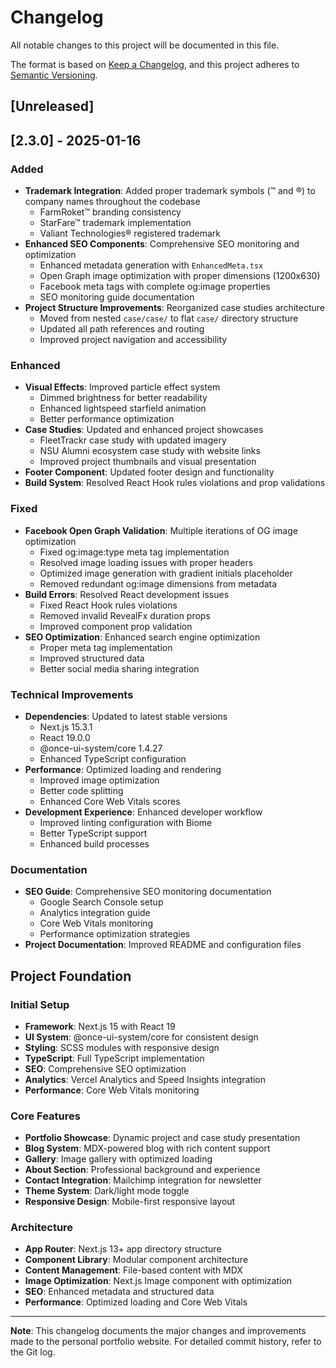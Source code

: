 # Changelog

All notable changes to this project will be documented in this file.

The format is based on [Keep a Changelog](https://keepachangelog.com/en/1.0.0/),
and this project adheres to [Semantic Versioning](https://semver.org/spec/v2.0.0.html).

## [Unreleased]

## [2.3.0] - 2025-01-16

### Added
- **Trademark Integration**: Added proper trademark symbols (™ and ®) to company names throughout the codebase
  - FarmRoket™ branding consistency
  - StarFare™ trademark implementation
  - Valiant Technologies® registered trademark
- **Enhanced SEO Components**: Comprehensive SEO monitoring and optimization
  - Enhanced metadata generation with `EnhancedMeta.tsx`
  - Open Graph image optimization with proper dimensions (1200x630)
  - Facebook meta tags with complete og:image properties
  - SEO monitoring guide documentation
- **Project Structure Improvements**: Reorganized case studies architecture
  - Moved from nested `case/case/` to flat `case/` directory structure
  - Updated all path references and routing
  - Improved project navigation and accessibility

### Enhanced
- **Visual Effects**: Improved particle effect system
  - Dimmed brightness for better readability
  - Enhanced lightspeed starfield animation
  - Better performance optimization
- **Case Studies**: Updated and enhanced project showcases
  - FleetTrackr case study with updated imagery
  - NSU Alumni ecosystem case study with website links
  - Improved project thumbnails and visual presentation
- **Footer Component**: Updated footer design and functionality
- **Build System**: Resolved React Hook rules violations and prop validations

### Fixed
- **Facebook Open Graph Validation**: Multiple iterations of OG image optimization
  - Fixed og:image:type meta tag implementation
  - Resolved image loading issues with proper headers
  - Optimized image generation with gradient initials placeholder
  - Removed redundant og:image dimensions from metadata
- **Build Errors**: Resolved React development issues
  - Fixed React Hook rules violations
  - Removed invalid RevealFx duration props
  - Improved component prop validation
- **SEO Optimization**: Enhanced search engine optimization
  - Proper meta tag implementation
  - Improved structured data
  - Better social media sharing integration

### Technical Improvements
- **Dependencies**: Updated to latest stable versions
  - Next.js 15.3.1
  - React 19.0.0
  - @once-ui-system/core 1.4.27
  - Enhanced TypeScript configuration
- **Performance**: Optimized loading and rendering
  - Improved image optimization
  - Better code splitting
  - Enhanced Core Web Vitals scores
- **Development Experience**: Enhanced developer workflow
  - Improved linting configuration with Biome
  - Better TypeScript support
  - Enhanced build processes

### Documentation
- **SEO Guide**: Comprehensive SEO monitoring documentation
  - Google Search Console setup
  - Analytics integration guide
  - Core Web Vitals monitoring
  - Performance optimization strategies
- **Project Documentation**: Improved README and configuration files

## Project Foundation

### Initial Setup
- **Framework**: Next.js 15 with React 19
- **UI System**: @once-ui-system/core for consistent design
- **Styling**: SCSS modules with responsive design
- **TypeScript**: Full TypeScript implementation
- **SEO**: Comprehensive SEO optimization
- **Analytics**: Vercel Analytics and Speed Insights integration
- **Performance**: Core Web Vitals monitoring

### Core Features
- **Portfolio Showcase**: Dynamic project and case study presentation
- **Blog System**: MDX-powered blog with rich content support
- **Gallery**: Image gallery with optimized loading
- **About Section**: Professional background and experience
- **Contact Integration**: Mailchimp integration for newsletter
- **Theme System**: Dark/light mode toggle
- **Responsive Design**: Mobile-first responsive layout

### Architecture
- **App Router**: Next.js 13+ app directory structure
- **Component Library**: Modular component architecture
- **Content Management**: File-based content with MDX
- **Image Optimization**: Next.js Image component with optimization
- **SEO**: Enhanced metadata and structured data
- **Performance**: Optimized loading and Core Web Vitals

---

**Note**: This changelog documents the major changes and improvements made to the personal portfolio website. For detailed commit history, refer to the Git log.